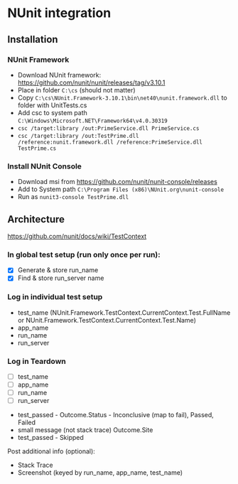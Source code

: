 # NUnit integration

## Installation

### NUnit Framework
* Download NUnit framework: https://github.com/nunit/nunit/releases/tag/v3.10.1
* Place in folder `C:\cs` (should not matter)
* Copy `C:\cs\NUnit.Framework-3.10.1\bin\net40\nunit.framework.dll` to folder with UnitTests.cs
* Add csc to system path `C:\Windows\Microsoft.NET\Framework64\v4.0.30319`
* `csc /target:library /out:PrimeService.dll PrimeService.cs`
* `csc /target:library /out:TestPrime.dll /reference:nunit.framework.dll /reference:PrimeService.dll TestPrime.cs`

### Install NUnit Console
* Download msi from https://github.com/nunit/nunit-console/releases
* Add to System path `C:\Program Files (x86)\NUnit.org\nunit-console`
* Run as `nunit3-console TestPrime.dll`

## Architecture

https://github.com/nunit/docs/wiki/TestContext

### In global test setup (run only once per run):
- [x] Generate & store run_name
- [x] Find & store run_server name

### Log in individual test setup
* test_name (NUnit.Framework.TestContext.CurrentContext.Test.FullName or NUnit.Framework.TestContext.CurrentContext.Test.Name)
* app_name
* run_name
* run_server

### Log in Teardown
- [ ] test_name
- [ ] app_name
- [ ] run_name
- [ ] run_server
* test_passed - Outcome.Status - Inconclusive (map to fail), Passed, Failed
* small message (not stack trace) Outcome.Site
* test_passed - Skipped

Post additional info (optional):
* Stack Trace
* Screenshot
(keyed by run_name, app_name, test_name)


